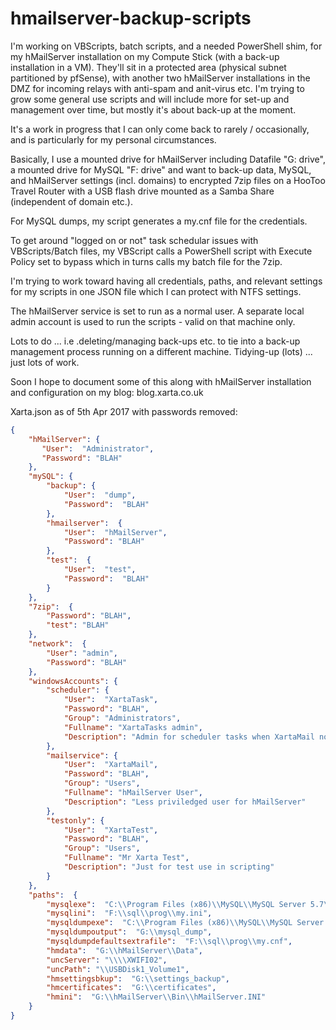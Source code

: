 # hmailserver-backup-scripts
I'm working on VBScripts, batch scripts, and a needed PowerShell shim, for my hMailServer installation on my Compute Stick (with a back-up installation in a VM). They'll sit in a protected area (physical subnet partitioned by pfSense), with another two hMailServer installations in the DMZ for incoming relays with anti-spam and anit-virus etc.  I'm trying to grow some general use scripts and will include more for set-up and management over time, but mostly it's about back-up at the moment.

It's a work in progress that I can only come back to rarely / occasionally, and is particularly for my personal circumstances.

Basically, I use a mounted drive for hMailServer including Datafile "G: drive", a mounted drive for MySQL "F: drive" and want to back-up data, MySQL, and hMailServer settings (incl. domains) to encrypted 7zip files on a HooToo Travel Router with a USB flash drive mounted as a Samba Share (independent of domain etc.).

For MySQL dumps, my script generates a my.cnf file for the credentials.

To get around "logged on or not" task schedular issues with VBScripts/Batch files, my VBScript calls a PowerShell script with Execute Policy set to bypass which in turns calls my batch file for the 7zip.

I'm trying to work toward having all credentials, paths, and relevant settings for my scripts in one JSON file which I can protect with NTFS settings.

The hMailServer service is set to run as a normal user.  A separate local admin account is used to run the scripts - valid on that machine only.

Lots to do ... i.e .deleting/managing back-ups etc. to tie into a back-up management process running on a different machine.  Tidying-up (lots) ... just lots of work.

Soon I hope to document some of this along with hMailServer installation and configuration on my blog: blog.xarta.co.uk

Xarta.json as of 5th Apr 2017 with passwords removed:

```json
{
    "hMailServer": {
       "User":  "Administrator",
       "Password": "BLAH"
    },
	"mySQL": {
		"backup": {
			"User":  "dump",
			"Password":  "BLAH"
		},
		"hmailserver":  {
			"User":  "hMailServer",
			"Password": "BLAH"
		},
		"test":  {
			"User":  "test",
			"Password":  "BLAH"
		}
	},
	"7zip":  {
		"Password":	"BLAH",
		"test": "BLAH"
	},
	"network":  {
		"User": "admin",
		"Password": "BLAH"
	},
	"windowsAccounts": {
		"scheduler": {
			"User":  "XartaTask",
			"Password": "BLAH",
			"Group": "Administrators",
			"Fullname": "XartaTasks admin",
			"Description": "Admin for scheduler tasks when XartaMail not logged on"
		},
		"mailservice": {
			"User":  "XartaMail",
			"Password": "BLAH",
			"Group": "Users",
			"Fullname": "hMailServer User",
			"Description": "Less priviledged user for hMailServer"		
		},
		"testonly": {
			"User":  "XartaTest",
			"Password": "BLAH",
			"Group": "Users",
			"Fullname": "Mr Xarta Test",
			"Description": "Just for test use in scripting"		
		}
	},
	"paths":  {
		"mysqlexe":  "C:\\Program Files (x86)\\MySQL\\MySQL Server 5.7\\bin\\mysql.exe",
		"mysqlini":  "F:\\sql\\prog\\my.ini",
		"mysqldumpexe":  "C:\\Program Files (x86)\\MySQL\\MySQL Server 5.7\\bin\\mysqldump.exe",
		"mysqldumpoutput":  "G:\\mysql_dump",
		"mysqldumpdefaultsextrafile":  "F:\\sql\\prog\\my.cnf",
		"hmdata":  "G:\\hMailServer\\Data",
		"uncServer": "\\\\XWIFI02",
		"uncPath": "\\USBDisk1_Volume1",
		"hmsettingsbkup":  "G:\\settings_backup",
		"hmcertificates":  "G:\\certificates",
		"hmini":  "G:\\hMailServer\\Bin\\hMailServer.INI"
	}	
}
```
